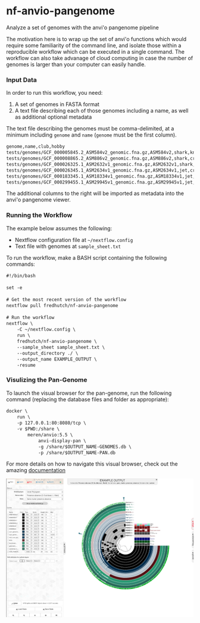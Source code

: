 # nf-anvio-pangenome
Analyze a set of genomes with the anvi'o pangenome pipeline

The motivation here is to wrap up the set of anvi'o functions which would require
some familiarity of the command line, and isolate those within a reproducible
workflow which can be executed in a single command. The workflow can also take 
advanage of cloud computing in case the number of genomes is larger than your
computer can easily handle.

### Input Data

In order to run this workflow, you need:

1. A set of genomes in FASTA format
2. A text file describing each of those genomes including a name, as well as additional optional metadata

The text file describing the genomes must be comma-delimited, at a minimum including 
`genome` and `name` (`genome` must be the first column).

```
genome,name,club,hobby
tests/genomes/GCF_000005845.2_ASM584v2_genomic.fna.gz,ASM584v2,shark,knitting
tests/genomes/GCF_000008865.2_ASM886v2_genomic.fna.gz,ASM886v2,shark,crochet
tests/genomes/GCF_000026325.1_ASM2632v1_genomic.fna.gz,ASM2632v1,shark,crochet
tests/genomes/GCF_000026345.1_ASM2634v1_genomic.fna.gz,ASM2634v1,jet,crochet
tests/genomes/GCF_000183345.1_ASM18334v1_genomic.fna.gz,ASM18334v1,jet,knitting
tests/genomes/GCF_000299455.1_ASM29945v1_genomic.fna.gz,ASM29945v1,jet,knitting
```

The additional columns to the right will be imported as metadata into the anvi'o 
pangenome viewer.

### Running the Workflow

The example below assumes the following:

  * Nextflow configuration file at `~/nextflow.config`
  * Text file with genomes at `sample_sheet.txt`

To run the workflow, make a BASH script containing the following commands:

```
#!/bin/bash

set -e

# Get the most recent version of the workflow
nextflow pull fredhutch/nf-anvio-pangenome

# Run the workflow
nextflow \
    -C ~/nextflow.config \
    run \
    fredhutch/nf-anvio-pangenome \
    --sample_sheet sample_sheet.txt \
    --output_directory ./ \
    --output_name EXAMPLE_OUTPUT \
    -resume

```

### Visulizing the Pan-Genome

To launch the visual browser for the pan-genome, run the following command 
(replacing the database files and folder as appropriate):

```
docker \
    run \
    -p 127.0.0.1:80:8080/tcp \
    -v $PWD:/share \
        meren/anvio:5.5 \
            anvi-display-pan \
            -g /share/$OUTPUT_NAME-GENOMES.db \
            -p /share/$OUTPUT_NAME-PAN.db
```

For more details on how to navigate this visual browser, check out the amazing 
[documentation](http://merenlab.org/2016/11/08/pangenomics-v2/.)

![Example Data](https://github.com/FredHutch/nf-anvio-pangenome/raw/master/assets/screenshot.png)
